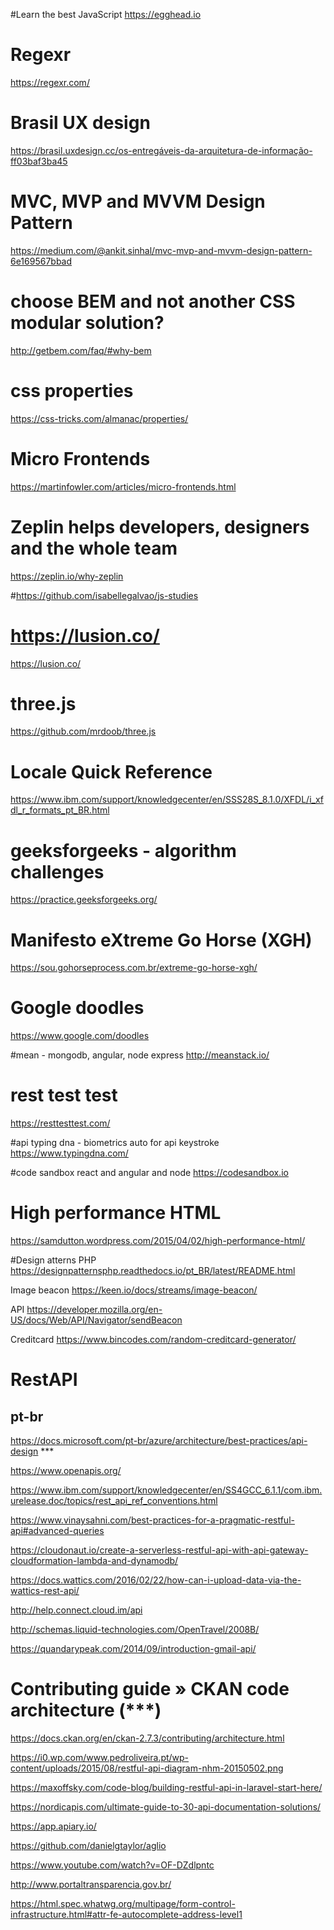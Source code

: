 #Learn the best JavaScript
https://egghead.io

# Regexr 
https://regexr.com/
# Brasil UX design
https://brasil.uxdesign.cc/os-entregáveis-da-arquitetura-de-informação-ff03baf3ba45

# MVC, MVP and MVVM Design Pattern
https://medium.com/@ankit.sinhal/mvc-mvp-and-mvvm-design-pattern-6e169567bbad

# choose BEM and not another CSS modular solution?
http://getbem.com/faq/#why-bem


# css properties
https://css-tricks.com/almanac/properties/

# Micro Frontends
https://martinfowler.com/articles/micro-frontends.html

# Zeplin helps developers, designers and the whole team
https://zeplin.io/why-zeplin 

#https://github.com/isabellegalvao/js-studies

# https://lusion.co/
https://lusion.co/

# three.js
https://github.com/mrdoob/three.js

# Locale Quick Reference
https://www.ibm.com/support/knowledgecenter/en/SSS28S_8.1.0/XFDL/i_xfdl_r_formats_pt_BR.html

# geeksforgeeks - algorithm challenges
https://practice.geeksforgeeks.org/

# Manifesto eXtreme Go Horse (XGH)
https://sou.gohorseprocess.com.br/extreme-go-horse-xgh/

# Google doodles
https://www.google.com/doodles

#mean - mongodb, angular, node express
http://meanstack.io/

# rest test test
https://resttesttest.com/

#api typing dna - biometrics auto for api keystroke
https://www.typingdna.com/

#code sandbox react and angular and node 
https://codesandbox.io

# High performance HTML
https://samdutton.wordpress.com/2015/04/02/high-performance-html/

#Design atterns PHP
https://designpatternsphp.readthedocs.io/pt_BR/latest/README.html

Image beacon
https://keen.io/docs/streams/image-beacon/

API
https://developer.mozilla.org/en-US/docs/Web/API/Navigator/sendBeacon

Creditcard
https://www.bincodes.com/random-creditcard-generator/

# RestAPI

## pt-br
https://docs.microsoft.com/pt-br/azure/architecture/best-practices/api-design   ***

https://www.openapis.org/

https://www.ibm.com/support/knowledgecenter/en/SS4GCC_6.1.1/com.ibm.urelease.doc/topics/rest_api_ref_conventions.html

https://www.vinaysahni.com/best-practices-for-a-pragmatic-restful-api#advanced-queries

https://cloudonaut.io/create-a-serverless-restful-api-with-api-gateway-cloudformation-lambda-and-dynamodb/

https://docs.wattics.com/2016/02/22/how-can-i-upload-data-via-the-wattics-rest-api/

http://help.connect.cloud.im/api


http://schemas.liquid-technologies.com/OpenTravel/2008B/


https://quandarypeak.com/2014/09/introduction-gmail-api/

# Contributing guide » CKAN code architecture (***)
https://docs.ckan.org/en/ckan-2.7.3/contributing/architecture.html

https://i0.wp.com/www.pedroliveira.pt/wp-content/uploads/2015/08/restful-api-diagram-nhm-20150502.png

https://maxoffsky.com/code-blog/building-restful-api-in-laravel-start-here/

https://nordicapis.com/ultimate-guide-to-30-api-documentation-solutions/

https://app.apiary.io/

https://github.com/danielgtaylor/aglio

https://www.youtube.com/watch?v=OF-DZdlpntc


http://www.portaltransparencia.gov.br/


https://html.spec.whatwg.org/multipage/form-control-infrastructure.html#attr-fe-autocomplete-address-level1

